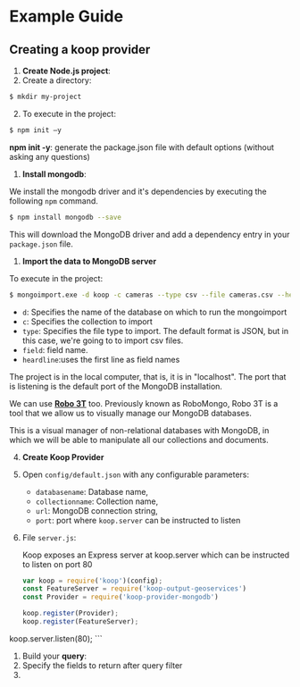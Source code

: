 # Example Guide

## Creating a koop provider

1. **Create Node.js project**:
 1. Create a directory:
 ```sh
 $ mkdir my-project
 ```
 2. To execute in the project:
 ```sh
 $ npm init –y
 ```
**npm init -y**: generate the package.json file with default options (without asking any questions)

1. **Install mongodb**:

  We install the mongodb driver and it's dependencies by executing the following `npm` command.
  ```sh
  $ npm install mongodb --save
  ```
  This will download the MongoDB driver and add a dependency entry in your `package.json` file.

1. **Import the data to MongoDB server**

  To execute in the project:
  ```sh
  $ mongoimport.exe -d koop -c cameras --type csv --file cameras.csv --headerline
  ```
  - `d`: Specifies the name of the database on which to run the mongoimport
  - `c`: Specifies the collection to import
  - `type`: Specifies the file type to import. The default format is JSON, but in this case, we're going to to import csv files.
  - `field`: field name.
  - `heardline`:uses the first line as field names

  The project is in the local computer, that is, it is in "localhost".
  The port that is listening is the default port of the MongoDB installation.

  We can use [**Robo 3T**](https://robomongo.org/download) too.
  Previously known as RoboMongo, Robo 3T is a tool that we allow us to visually manage our MongoDB databases.

  This is a visual manager of non-relational databases with MongoDB, in which we will be able to manipulate all our collections and documents.

4. **Create Koop Provider**
 1. Open `config/default.json` with any configurable parameters:

    - `databasename`: Database name,
    - `collectionname`: Collection name,
    - `url`: MongoDB connection string,
    - `port`: port where `koop.server` can be instructed to listen

 1. File `server.js`:

    Koop exposes an Express server at koop.server which can be instructed to listen on port 80

    ```js
    var koop = require('koop')(config);
    const FeatureServer = require('koop-output-geoservices')
    const Provider = require('koop-provider-mongodb')

    koop.register(Provider);
    koop.register(FeatureServer);

   koop.server.listen(80);
    ```
1. Build your **query**:
1. Specify the fields to return after query filter
1.  
